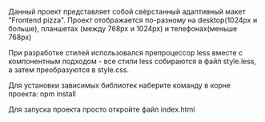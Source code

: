 Данный проект представляет собой свёрстанный адаптивный макет "Frontend pizza".
Проект отображается по-разному на desktop(1024px и больше), планшетах (между 768px и 1024px) и
телефонах(меньше 768px)

При разработке стилей использовался препроцессор less вместе с компонентным подходом - все стили
less собираются в файл style.less, а затем преобразуются в style.css.

Для установки зависимых библиотек наберите команду в корне проекта:
npm install

Для запуска проекта просто откройте файл index.html
